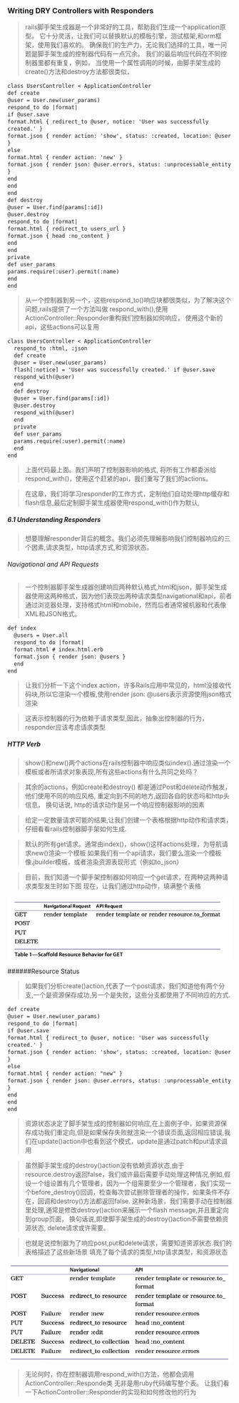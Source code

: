### Writing DRY Controllers with Responders

> rails脚手架生成器是一个非常好的工具，帮助我们生成一个application原型。
> 它十分灵活，让我们可以替换默认的模板引擎，测试框架,和orm框架，使用我们喜欢的。
> 确保我们的生产力，无论我们选择的工具，唯一问题是脚手架生成的控制器代码有一点冗余。
> 我们的最后响应代码在不同控制器里都有重复，例如， 当使用一个属性调用的时候，由脚手架生成的create()方法和destroy方法都很类似，

    class UsersController < ApplicationController
    def create
    @user = User.new(user_params)
    respond_to do |format|
    if @user.save
    format.html { redirect_to @user, notice: 'User was successfully created.' }
    format.json { render action: 'show', status: :created, location: @user }
    else
    format.html { render action: 'new' }
    format.json { render json: @user.errors, status: :unprocessable_entity }
    end
    end
    end
    def destroy
    @user = User.find(params[:id])
    @user.destroy
    respond_to do |format|
    format.html { redirect_to users_url }
    format.json { head :no_content }
    end
    end
    private
    def user_params
    params.require(:user).permit(:name)
    end
    end


> 从一个控制器到另一个，这些respond_to()响应块都很类似，为了解决这个问题,rails提供了一个方法叫做 respond_with(),使用ActionController::Responder重构我们控制器如何响应，
>使用这个新的api，这些actions可以复用

    class UsersController < ApplicationController
      respond_to :html, :json
      def create
      @user = User.new(user_params)
      flash[:notice] = 'User was successfully created.' if @user.save
      respond_with(@user)
      end
      def destroy
      @user = User.find(params[:id])
      @user.destroy
      respond_with(@user)
      end
      private
      def user_params
      params.require(:user).permit(:name)
      end
    end
  
> 上面代码最上面。我们声明了控制器影响的格式, 将所有工作都委派给respond_with()，使用这个赶紧的api，我们重写了我们的actions。


> 在这章，我们将学习responder的工作方式，定制他们自动处理http缓存和flash信息,最后定制脚手架生成器使用respond_with()作为默认,


##### 6.1 Understanding Responders

> 想要理解responder背后的概念。我们必须先理解影响我们控制器响应的三个因素,请求类型，http请求方式,和资源状态。

###### Navigational and API Requests

> 一个控制器脚手架生成器创建响应两种默认格式,html和json，脚手架生成器使用这两种格式，因为他们表现出两种请求类型navigational和api，前者通过浏览器处理，支持格式html和mobile，然而后者通常被机器和代表像XML和JSON格式。

    def index
      @users = User.all
      respond_to do |format|
      format.html # index.html.erb
      format.json { render json: @users }
      end
    end

> 让我们分析一下这个index action，许多Rails应用中常见的，html没接收代码块,所以它渲染一个模板,使用render json: @users表示资源使用json格式渲染

> 这表示控制器的行为依赖于请求类型,因此，抽象出控制器的行为，responder应该考虑请求类型


##### HTTP Verb

>show()和new()两个actions在rails控制器中响应类似index().通过渲染一个模板或者所请求对象表现,所有这些actions有什么共同之处吗？

> 其余的actions，例如create和destroy() 都是通过Post和delete动作触发，他们使用不同的响应风格, 重定向到不同的地方,返回各自的状态吗和http头信息， 换句话说, http的请求动作是另一个响应控制器影响的因素

> 给定一定数量请求可能的结果,让我们创建一个表格根据http动作和请求类，仔细看看rails控制器脚手架如何生成.


> 默认的所有get请求。通常由index()，show()这样actions处理，为导航请求new()渲染一个模板
> 如果我们有一个api请求，我们要么渲染一个模板像.jbuilder模板，或者渲染资源表现形式（例如to_json）

> 目前，我们知道一个脚手架控制器如何响应一个get请求，在两种这两种请求类型发生时如下图
> 现在，让我们通过http动作，填满整个表格

![](14.png)


######Resource Status

> 如果我们分析create()action,代表了一个post请求，我们知道他有两个分支,一个是资源保存成功,另一个是失败，这些分支都使用了不同响应的方式.

    def create
    @user = User.new(user_params)
    respond_to do |format|
    if @user.save
    format.html { redirect_to @user, notice: 'User was successfully created.' }
    format.json { render action: 'show', status: :created, location: @user }
    else
    format.html { render action: "new" }
    format.json { render json: @user.errors, status: :unprocessable_entity }
    end
    end
    end

> 资源状态决定了脚手架生成的控制器如何响应,在上面例子中，如果资源保存成功我们重定向,但是如果保存失败就渲染一个错误页面,返回相应错误,我们在update()action中也看到这个模式，update是通过patch和put请求调用


> 虽然脚手架生成的destroy()action没有依赖资源状态,由于resource.destroy返回false，我们或许最后需要手动处理这种情况,例如,假设一个组设置有几个管理者，因为一个组需要至少一个管理者，我们实现一个before_destroy()回调，检查每次尝试删除管理者的操作，如果条件不存在，回调和destroy()方法都返回false. 这种新场景，我们需要手动在控制器里处理,通常是修改destroy()action来展示一个flash message,并且重定向到group页面， 换句话说,即使脚手架生成的destroy()action不需要依赖资源状态, delete请求或许需要。

> 也就是说控制器为了响应post,put和delete请求，需要知道资源状态.我们的表格描述了这些新场景
>填充了每个请求的类型,http请求类型，和资源状态

![](15.png)

> 无论何时，你在控制器调用respond_with()方法，他都会调用ActionController::Responde类
>无非是用ruby代码编写整个表。 让我们看一下ActionController::Responder的实现和如何修改他的行为